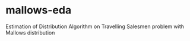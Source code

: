 # mallows-eda
Estimation of Distribution Algorithm on Travelling Salesmen problem with Mallows distribution
